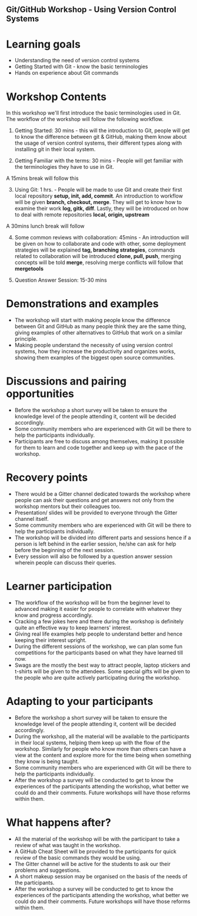 ## Git/GitHub Workshop - Using Version Control Systems

# Learning goals
  * Understanding the need of version control systems
  * Getting Started with Git - know the basic terminologies
  * Hands on experience about Git commands

# Workshop Contents

  In this workshop we'll first introduce the basic terminologies used in Git. The workflow of the workshop will follow the following workflow.

  1. Getting Started: 30 mins - this will the introduction to Git, people will get to know the difference between git & GitHub, making them know about the usage of version control systems, their different types along with installing git in their local system.

  2. Getting Familiar with the terms: 30 mins - People will get familiar with the terminologies they have to use in Git.

  A 15mins break will follow this

  3. Using Git: 1 hrs. - People will be made to use Git and create their first local repository **setup, init, add, commit**. An introduction to workflow will be given **branch, checkout, merge**. They will get to know how to examine their work **log, gitk, diff**. Lastly, they will be introduced on how to deal with remote repositories **local, origin, upstream**

  A 30mins lunch break will follow

  4. Some common reviews with collaboration: 45mins - An introduction will be given on how to collaborate and code with other, some deployment strategies will be explained **tag, branching strategies**, commands related to collaboration will be introduced **clone, pull, push**, merging concepts will be told **merge**, resolving merge conflicts will follow that **mergetools**

  5. Question Answer Session: 15-30 mins

# Demonstrations and examples
  * The workshop will start with making people know the difference between Git and GitHub as many people think they are the same thing, giving examples of other alternatives to GitHub that work on a similar principle.
  * Making people understand the necessity of using version control systems, how they increase the productivity and organizes works, showing them examples of the biggest open source communities.

# Discussions and pairing opportunities
  * Before the workshop a short survey will be taken to ensure the knowledge level of the people attending it, content will be decided accordingly.
  * Some community members who are experienced with Git will be there to help the participants individually.
  * Participants are free to discuss among themselves, making it possible for them to learn and code together and keep up with the pace of the workshop.

# Recovery points
  * There would be a Gitter channel dedicated towards the workshop where people can ask their questions and get answers not only from the workshop mentors but their colleagues too.
  * Presentation/ slides will be provided to everyone through the Gitter channel itself.
  * Some community members who are experienced with Git will be there to help the participants individually.
  * The workshop will be divided into different parts and sessions hence if a person is left behind in the earlier session, he/she can ask for help before the beginning of the next session.
  * Every session will also be followed by a question answer session wherein people can discuss their queries.

# Learner participation
  * The workflow of the workshop will be from the beginner level to advanced making it easier for people to correlate with whatever they know and progress accordingly.
  * Cracking a few jokes here and there during the workshop is definitely quite an effective way to keep learners' interest.
  * Giving real life examples help people to understand better and hence keeping their interest upright.
  * During the different sessions of the workshop, we can plan some fun competitions for the participants based on what they have learned till now.
  * Swags are the mostly the best way to attract people, laptop stickers and t-shirts will be given to the attendees. Some special gifts will be given to the people who are quite actively participating during the workshop.

# Adapting to your participants
  * Before the workshop a short survey will be taken to ensure the knowledge level of the people attending it, content will be decided accordingly.
  * During the workshop, all the material will be available to the participants in their local systems, helping them keep up with the flow of the workshop. Similarly for people who know more than others can have a view at the content and explore more for the time being when something they know is being taught.
  * Some community members who are experienced with Git will be there to help the participants individually.
  * After the workshop a survey will be conducted to get to know the experiences of the participants attending the workshop, what better we could do and their comments. Future workshops will have those reforms within them.
# What happens after?
  * All the material of the workshop will be with the participant to take a review of what was taught in the workshop.
  * A GitHub Cheat Sheet will be provided to the participants for quick review of the basic commands they would be using.
  * The Gitter channel will be active for the students to ask our their problems and suggestions.
  * A short makeup session may be organised on the basis of the needs of the participants.
  * After the workshop a survey will be conducted to get to know the experiences of the participants attending the workshop, what better we could do and their comments. Future workshops will have those reforms within them.
